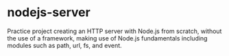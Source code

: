 # nodejs-server

Practice project creating an HTTP server with Node.js from scratch, without the use of a framework, making use of Node.js fundamentals including modules such as path, url, fs, and event.